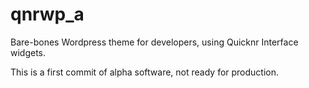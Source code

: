 # qnrwp_a
Bare-bones Wordpress theme for developers, using Quicknr Interface widgets.

This is a first commit of alpha software, not ready for production.
